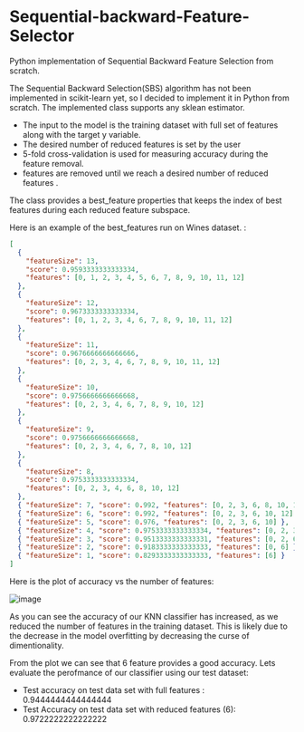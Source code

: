 # Sequential-backward-Feature-Selector
Python implementation of Sequential Backward Feature Selection from scratch.

The Sequential Backward Selection(SBS) algorithm has not been implemented in scikit-learn yet, so I decided to implement it in Python from scratch.
The implemented class supports any sklean estimator.

* The input to the model is the training dataset with full set of features along with the target y variable.
* The desired number of reduced features is set by the user 
* 5-fold cross-validation is used for measuring accuracy during the feature removal.
* features are removed until we reach a desired number of reduced features .

The class provides a best_feature properties that keeps the index of best features during 
each reduced feature subspace. 

Here is an example of the best_features run on Wines dataset. :

```json
[
  {
    "featureSize": 13,
    "score": 0.9593333333333334,
    "features": [0, 1, 2, 3, 4, 5, 6, 7, 8, 9, 10, 11, 12]
  },
  {
    "featureSize": 12,
    "score": 0.9673333333333334,
    "features": [0, 1, 2, 3, 4, 6, 7, 8, 9, 10, 11, 12]
  },
  {
    "featureSize": 11,
    "score": 0.9676666666666666,
    "features": [0, 2, 3, 4, 6, 7, 8, 9, 10, 11, 12]
  },
  {
    "featureSize": 10,
    "score": 0.9756666666666668,
    "features": [0, 2, 3, 4, 6, 7, 8, 9, 10, 12]
  },
  {
    "featureSize": 9,
    "score": 0.9756666666666668,
    "features": [0, 2, 3, 4, 6, 7, 8, 10, 12]
  },
  {
    "featureSize": 8,
    "score": 0.9753333333333334,
    "features": [0, 2, 3, 4, 6, 8, 10, 12]
  },
  { "featureSize": 7, "score": 0.992, "features": [0, 2, 3, 6, 8, 10, 12] },
  { "featureSize": 6, "score": 0.992, "features": [0, 2, 3, 6, 10, 12] },
  { "featureSize": 5, "score": 0.976, "features": [0, 2, 3, 6, 10] },
  { "featureSize": 4, "score": 0.9753333333333334, "features": [0, 2, 3, 6] },
  { "featureSize": 3, "score": 0.9513333333333331, "features": [0, 2, 6] },
  { "featureSize": 2, "score": 0.9183333333333333, "features": [0, 6] },
  { "featureSize": 1, "score": 0.8293333333333333, "features": [6] }
]

```

Here is the plot of accuracy vs the number of features:

![image](https://user-images.githubusercontent.com/32692718/81483705-5eb69980-91fd-11ea-9ed0-9c1e213e8662.png)

As you can see the accuracy  of our KNN classifier has increased, as we reduced the number of features in the training dataset. This is likely due to the decrease in the model overfitting by decreasing the curse of dimentionality.

From the plot we can see that 6 feature provides a good accuracy. Lets evaluate the perofmance of our classifier using our test dataset: 

* Test accuracy on test data set with full features : 0.9444444444444444
* Test Accuracy on test data set with reduced features (6): 0.9722222222222222
